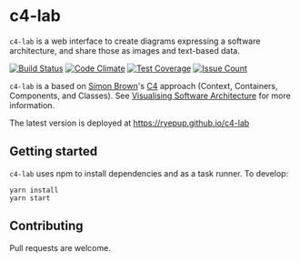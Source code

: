 # c4-lab

`c4-lab` is a web interface to create diagrams expressing a software
architecture, and share those as images and text-based data.

[![Build Status](https://travis-ci.org/ryepup/c4-lab.svg?branch=master)](https://travis-ci.org/ryepup/c4-lab)
[![Code Climate](https://codeclimate.com/github/ryepup/c4-lab/badges/gpa.svg)](https://codeclimate.com/github/ryepup/c4-lab)
[![Test Coverage](https://codeclimate.com/github/ryepup/c4-lab/badges/coverage.svg)](https://codeclimate.com/github/ryepup/c4-lab/coverage)
[![Issue Count](https://codeclimate.com/github/ryepup/c4-lab/badges/issue_count.svg)](https://codeclimate.com/github/ryepup/c4-lab)

`c4-lab` is a based on [Simon Brown][SB]'s [C4][] approach (Context,
Containers, Components, and Classes). See
[Visualising Software Architecture][] for more information.

[SB]: http://www.simonbrown.je/
[C4]: http://www.codingthearchitecture.com/2014/08/24/c4_model_poster.html
[Visualising Software Architecture]: https://leanpub.com/visualising-software-architecture

The latest version is deployed at https://ryepup.github.io/c4-lab


## Getting started

`c4-lab` uses npm to install dependencies and as a task runner. To develop:

    yarn install
    yarn start

## Contributing

Pull requests are welcome.
